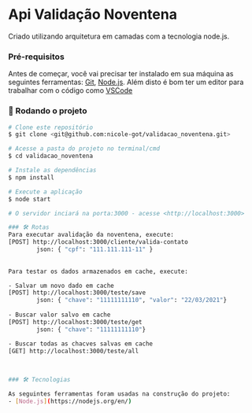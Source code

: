 # Api Validação Noventena

Criado utilizando arquitetura em camadas com a tecnologia node.js.

### Pré-requisitos

Antes de começar, você vai precisar ter instalado em sua máquina as seguintes ferramentas:
[Git](https://git-scm.com), [Node.js](https://nodejs.org/en/). 
Além disto é bom ter um editor para trabalhar com o código como [VSCode](https://code.visualstudio.com/)

### 🎲 Rodando o projeto

```bash
# Clone este repositório
$ git clone <git@github.com:nicole-got/validacao_noventena.git>

# Acesse a pasta do projeto no terminal/cmd
$ cd validacao_noventena

# Instale as dependências
$ npm install

# Execute a aplicação
$ node start

# O servidor inciará na porta:3000 - acesse <http://localhost:3000>

### 🛠 Rotas
Para executar avalidação da noventena, execute:
[POST] http://localhost:3000/cliente/valida-contato
        json: { "cpf": "111.111.111-11" }
        
        
Para testar os dados armazenados em cache, execute:

- Salvar um novo dado em cache
[POST] http://localhost:3000/teste/save
        json: { "chave": "11111111110", "valor": "22/03/2021"}
 
- Buscar valor salvo em cache
[POST] http://localhost:3000/teste/get
        json: { "chave": "11111111110"}

- Buscar todas as chacves salvas em cache
[GET] http://localhost:3000/teste/all
        
        

### 🛠 Tecnologias

As seguintes ferramentas foram usadas na construção do projeto:
- [Node.js](https://nodejs.org/en/)

